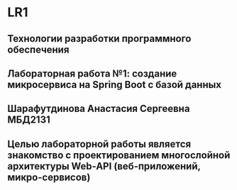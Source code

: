 # LR1
## Технологии разработки программного обеспечения
## Лабораторная работа №1: создание микросервиса на Spring Boot с базой данных
## Шарафутдинова Анастасия Сергеевна МБД2131
## Целью лабораторной работы является знакомство с проектированием многослойной архитектуры Web-API (веб-приложений, микро-сервисов)
